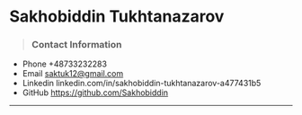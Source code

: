 # Sakhobiddin Tukhtanazarov

>### Contact Information


- Phone +48733232283
- Email saktuk12@gmail.com
- Linkedin linkedin.com/in/sakhobiddin-tukhtanazarov-a477431b5
- GitHub https://github.com/Sakhobiddin

---